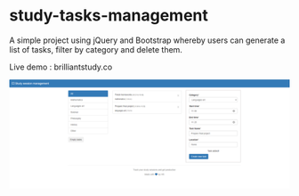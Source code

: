 # study-tasks-management
A simple project using jQuery and Bootstrap whereby users can generate a list of tasks, filter by category and delete them.

Live demo : brilliantstudy.co

![study session management](https://raw.githubusercontent.com/haingo-raz/study-session-management/master/assets/study.png)
